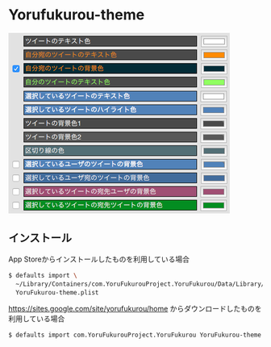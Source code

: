 # Yorufukurou-theme

![サンプル](https://raw.githubusercontent.com/Decors/Yorufukurou-theme/master/sample.png)

## インストール
App Storeからインストールしたものを利用している場合

```bash
$ defaults import \
  ~/Library/Containers/com.YoruFukurouProject.YoruFukurou/Data/Library/Preferences/com.YoruFukurouProject.YoruFukurou.plist \
  YoruFukurou-theme.plist
```

<https://sites.google.com/site/yorufukurou/home> からダウンロードしたものを利用している場合

```bash
$ defaults import com.YoruFukurouProject.YoruFukurou YoruFukurou-theme.plist
```